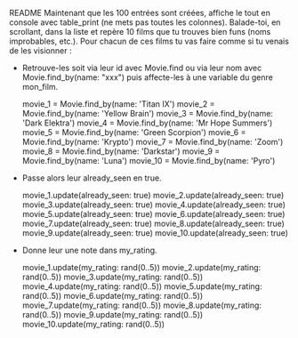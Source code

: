 README
Maintenant que les 100 entrées sont créées, affiche le tout en console avec table_print (ne mets pas toutes les colonnes). Balade-toi, en scrollant, dans la liste et repère 10 films que tu trouves bien funs (noms improbables, etc.). Pour chacun de ces films tu vas faire comme si tu venais de les visionner :

- Retrouve-les soit via leur id avec Movie.find ou via leur nom avec Movie.find_by(name: "xxx") puis affecte-les à une variable du genre mon_film.

 	movie_1 = Movie.find_by(name: 'Titan IX')
 	movie_2 = Movie.find_by(name: 'Yellow Brain')
 	movie_3 = Movie.find_by(name: 'Dark Elektra')
 	movie_4 = Movie.find_by(name: 'Mr Hope Summers')
 	movie_5 = Movie.find_by(name: 'Green Scorpion')
 	movie_6 = Movie.find_by(name: 'Krypto')
 	movie_7 = Movie.find_by(name: 'Zoom')
 	movie_8 = Movie.find_by(name: 'Darkstar')
 	movie_9 = Movie.find_by(name: 'Luna')
 	movie_10 = Movie.find_by(name: 'Pyro')
 	
- Passe alors leur already_seen en true.

 	movie_1.update(already_seen: true)
 	movie_2.update(already_seen: true)
 	movie_3.update(already_seen: true)
 	movie_4.update(already_seen: true)
 	movie_5.update(already_seen: true)
 	movie_6.update(already_seen: true)
 	movie_7.update(already_seen: true)
 	movie_8.update(already_seen: true)
 	movie_9.update(already_seen: true)
 	movie_10.update(already_seen: true)
 	
- Donne leur une note dans my_rating.

 	movie_1.update(my_rating: rand(0..5))
 	movie_2.update(my_rating: rand(0..5))
 	movie_3.update(my_rating: rand(0..5))
 	movie_4.update(my_rating: rand(0..5))
 	movie_5.update(my_rating: rand(0..5))
 	movie_6.update(my_rating: rand(0..5))
 	movie_7.update(my_rating: rand(0..5))
 	movie_8.update(my_rating: rand(0..5))
 	movie_9.update(my_rating: rand(0..5))
 	movie_10.update(my_rating: rand(0..5))